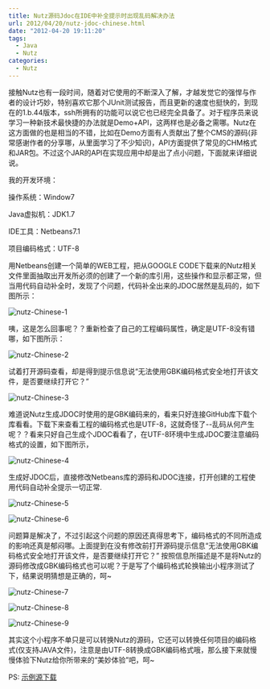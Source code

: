 ```yaml
---
title: Nutz源码Jdoc在IDE中补全提示时出现乱码解决办法
url: 2012/04/20/nutz-jdoc-chinese.html
date: "2012-04-20 19:11:20"
tags: 
  - Java
  - Nutz
categories:
  - Nutz
---
```



接触Nutz也有一段时间，随着对它使用的不断深入了解，才越发觉它的强悍与作者的设计巧妙，特别喜欢它那个JUnit测试报告，而且更新的速度也挺快的，到现在的1.b.44版本，ssh所拥有的功能可以说它也已经完全具备了。对于程序员来说学习一种新技术最快捷的办法就是Demo+API，这两样也是必备之需哪。Nutz在这方面做的也是相当的不错，比如在Demo方面有人贡献出了整个CMS的源码(非常感谢作者的分享哪，从里面学习了不少知识)，API方面提供了常见的CHM格式和JAR包。不过这个JAR的API在实现应用中却是出了点小问题，下面就来详细说说。
 
<!--more-->

我的开发环境：
 
操作系统：Window7
		     
Java虚拟机：JDK1.7
 
IDE工具：Netbeans7.1
 
项目编码格式：UTF-8
 
用Netbeans创建一个简单的WEB工程，把从GOOGLE CODE下载来的Nutz相关文件里面抽取出开发所必须的创建了一个新的库引用，这些操作和显示都正常，但当用代码自动补全时，发现了个问题，代码补全出来的JDOC居然是乱码的，如下图所示：

![nutz-Chinese-1](http://imgs.lisenhui.cn/2012/04-20-nutz-Chinese-1.png)

咦，这是怎么回事呢？？重新检查了自己的工程编码属性，确定是UTF-8没有错哪，如下图所示：

![nutz-Chinese-2](http://imgs.lisenhui.cn/2012/04-20-nutz-Chinese-2.png)

试着打开源码查看，却是得到提示信息说“无法使用GBK编码格式安全地打开该文件，是否要继续打开它？”

![nutz-Chinese-3](http://imgs.lisenhui.cn/2012/04-20-nutz-Chinese-3.png)

难道说Nutz生成JDOC时使用的是GBK编码来的，看来只好连接GitHub库下载个库看看。下载下来查看工程的编码格式也是UTF-8，这就奇怪了--乱码从何产生呢？？看来只好自己生成个JDOC看看了，在UTF-8环境中生成JDOC要注意编码格式的设置，如下图所示，

![nutz-Chinese-4](http://imgs.lisenhui.cn/2012/04-20-nutz-Chinese-4.png)

生成好JDOC后，直接修改Netbeans库的源码和JDOC连接，打开创建的工程使用代码自动补全提示一切正常.

![nutz-Chinese-5](http://imgs.lisenhui.cn/2012/04-20-nutz-Chinese-5.png)

![nutz-Chinese-6](http://imgs.lisenhui.cn/2012/04-20-nutz-Chinese-6.png)

问题算是解决了，不过引起这个问题的原因还真得思考下，编码格式的不同所造成的影响还真是郁闷哪。上面提到在没有修改前打开源码提示信息“无法使用GBK编码格式安全地打开该文件，是否要继续打开它？”  按照信息所描述是不是将Nutz的源码修改成GBK编码格式也可以呢？于是写了个编码格式轮换输出小程序测试了下，结果说明猜想是正确的，呵~

![nutz-Chinese-7](http://imgs.lisenhui.cn/2012/04-20-nutz-Chinese-7.png)

![nutz-Chinese-8](http://imgs.lisenhui.cn/2012/04-20-nutz-Chinese-8.png)

![nutz-Chinese-9](http://imgs.lisenhui.cn/2012/04-20-nutz-Chinese-9.png)

其实这个小程序不单只是可以转换Nutz的源码，它还可以转换任何项目的编码格式(仅支持JAVA文件)，注意是由UTF-8转换成GBK编码格式哦，那么接下来就慢慢体验下Nutz给你所带来的“美妙体验”吧，呵~

PS: [示例源下载](http://dl.iteye.com/topics/download/a3e210f6-cdf8-3abe-9490-e6249ecaef0c)
